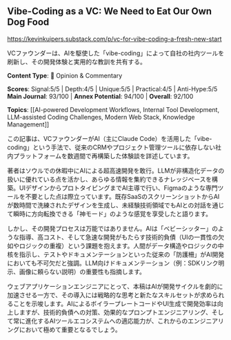 ## Vibe-Coding as a VC: We Need to Eat Our Own Dog Food

https://kevinkuipers.substack.com/p/vc-for-vibe-coding-a-fresh-new-start

VCファウンダーは、AIを駆使した「vibe-coding」によって自社の社内ツールを刷新し、その開発体験と実用的な教訓を共有する。

**Content Type**: 💭 Opinion & Commentary

**Scores**: Signal:5/5 | Depth:4/5 | Unique:5/5 | Practical:4/5 | Anti-Hype:5/5
**Main Journal**: 93/100 | **Annex Potential**: 94/100 | **Overall**: 92/100

**Topics**: [[AI-powered Development Workflows, Internal Tool Development, LLM-assisted Coding Challenges, Modern Web Stack, Knowledge Management]]

この記事は、VCファウンダーがAI（主にClaude Code）を活用した「vibe-coding」という手法で、従来のCRMやプロジェクト管理ツールに依存しない社内プラットフォームを数週間で再構築した体験談を詳述しています。

著者はソウルでの休暇中にAIによる超高速開発を敢行。LLMが非構造化データの扱いに優れている点を活かし、あらゆる情報を集約できるナレッジベースを構築。UIデザインからプロトタイピングまでAI主導で行い、Figmaのような専門ツールを不要とした点は際立っています。既存SaaSのスクリーンショットからAIが数時間で洗練されたデザインを生成し、未経験技術領域でもAIとの対話を通じて瞬時に方向転換できる「神モード」のような感覚を享受したと語ります。

しかし、その開発プロセスは万能ではありません。AIは「ベビーシッター」のような指導、高コスト、そして急速な開発がもたらす技術的負債（UIの一貫性の欠如やロジックの重複）という課題を抱えます。人間がデータ構造やロジックの中核を指示し、テストやドキュメンテーションといった従来の「防護柵」がAI開発においても不可欠だと強調。LLM向けドキュメンテーション（例：SDKリンク明示、画像に頼らない説明）の重要性も指摘します。

ウェブアプリケーションエンジニアにとって、本稿はAIが開発サイクルを劇的に加速させる一方で、その導入には戦略的な思考と新たなスキルセットが求められることを示唆します。AIによるボイラープレートコードやUI生成で開発効率は向上しますが、技術的負債への対策、効果的なプロンプトエンジニアリング、そして常に進化するAIツールエコシステムへの適応能力が、これからのエンジニアリングにおいて極めて重要となるでしょう。